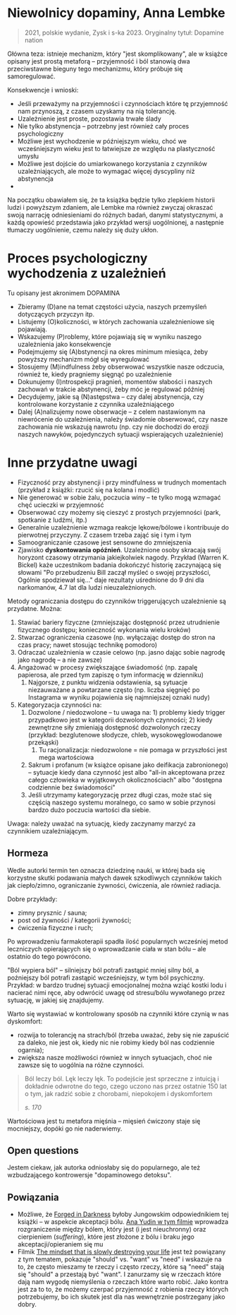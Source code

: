 # Niewolnicy dopaminy, Anna Lembke

> 2021, polskie wydanie, Zysk i s-ka 2023. Oryginalny tytuł: Dopamine nation

Główna teza: istnieje mechanizm, który "jest skomplikowany", ale w książce opisany jest prostą metaforą – przyjemność i ból stanowią dwa przeciwstawne bieguny tego mechanizmu, który próbuje się samoregulować.

Konsekwencje i wnioski:

- Jeśli przeważymy na przyjemności i czynnościach które tę przyjemność nam przynoszą, z czasem uzyskamy na nią tolerancję.
- Uzależnienie jest proste, pozostawia trwałe ślady
- Nie tylko abstynencja – potrzebny jest również cały proces psychologiczny
- Możliwe jest wychodzenie w późniejszym wieku, choć we wcześniejszym wieku jest to łatwiejsze ze względu na plastyczność umysłu
- Możliwe jest dojście do umiarkowanego korzystania z czynników uzależniających, ale może to wymagać więcej dyscypliny niż abstynencja
- 

Na początku obawiałem się, że ta książka będzie tylko zlepkiem historii ludzi i powyższym zdaniem, ale Lembke ma również zwyczaj okraszać swoją narrację odniesieniami do różnych badań, danymi statystycznymi, a każdą opowieść przedstawia jako przykład wersji uogólnionej, a następnie tłumaczy uogólnienie, czemu należy się duży ukłon.

# Proces psychologiczny wychodzenia z uzależnień

Tu opisany jest akronimem DOPAMINA

- Zbieramy (D)ane na temat częstości użycia, naszych przemyśleń dotyczących przyczyn itp.
- Listujemy (O)koliczności, w których zachowania uzależnieniowe się pojawiają.
- Wskazujemy (P)roblemy, które pojawiają się w wyniku naszego uzależnienia jako konsekwencje
- Podejmujemy się (A)bstynencji na okres minimum miesiąca, żeby powyższy mechanizm mógł się wyregulować
- Stosujemy (M)indfulness żeby obserwować wszystkie nasze odczucia, również te, kiedy pragniemy sięgnąć po uzależnienie
- Dokunujemy (I)ntrospekcji pragnień, momentów słabości i naszych zachowań w trakcie abstynencji, żeby móc je regulować później
- Decydujemy, jakie są (N)astępstwa – czy dalej abstynencja, czy kontrolowane korzystanie z czynnika uzależniającego
- Dalej (A)nalizujemy nowe obserwacje – z celem nastawionym na niewrócenie do uzależnienia, należy świadomie obserwować, czy nasze zachowania nie wskazują nawrotu (np. czy nie dochodzi do erozji naszych nawyków, pojedynczych sytuacji wspierających uzależnienie)

# Inne przydatne uwagi

- Fizyczność przy abstynencji i przy mindfulness w trudnych momentach (przykład z książki: rzucić się na kolana i modlić)
- Nie generować w sobie żalu, poczucia winy – te tylko mogą wzmagać chęć ucieczki w przyjemność
- Obserwować czy możemy się cieszyć z prostych przyjemności (park, spotkanie z ludźmi, itp.)
- Generalnie uzależnienie wzmaga reakcje lękowe/bólowe i kontribuuje do pierwotnej przyczyny. Z czasem trzeba zająć się i tym i tym
- Samoograniczanie czasowe jest sensowne do zmniejszenia 
- Zjawisko **dyskontowania opóźnień**. Uzależnione osoby skracają swój horyzont czasowy otrzymania jakiejkolwiek nagody. Przykład (Warren K. Bickel) każe uczestnikom badania dokończyć historię zaczynającą się słowami "Po przebudzeniu Bill zaczął myśleć o swojej przyszłości, Ogólnie spodziewał się..." daje rezultaty uśrednione do 9 dni dla narkomanów, 4.7 lat dla ludzi nieuzależnionych.

Metody ograniczania dostępu do czynników triggerujących uzależnienie są przydatne. Można:

1. Stawiać bariery fizyczne (zmniejszając dostępność przez utrudnienie fizycznego dostępu; konieczność wykonania wielu kroków)
2. Stwarzać ograniczenia czasowe (np. wyłączając dostęp do stron na czas pracy; nawet stosując technikę pomodoro)
3. Odraczać uzależnienia w czasie celowo (np. jasno dając sobie nagrodę jako nagrodę – a nie zawsze)
4. Angażować w procesy zwiększające świadomość (np. zapalę papierosa, ale przed tym zapiszę o tym informację w dzienniku)
   1. Najgorsze, z punktu widzenia odstawienia, są sytuacje niezauważane a powtarzane często (np. liczba sięgnięć po Instagrama w wyniku pojawienia się najmniejszej oznaki nudy)
5. Kategoryzacja czynności na: 
   1. Dozwolone / niedozwolone – tu uwaga na: 1) problemy kiedy trigger przypadkowo jest w kategorii dozwolonych czynności; 2) kiedy zewnętrzne siły zmieniają dostępność dozwolonych rzeczy (przykład: bezglutenowe słodycze, chleb, wysokowęglowodanowe przekąski)
      1. Tu racjonalizacja: niedozwolone = nie pomaga w przyszłości jest mega wartościowa
   2. Sakrum i profanum (w książce opisane jako deifikacja zabronionego) – sytuacje kiedy dana czynność jest albo "all-in akceptowana przez całego człowieka w wyjątkowych okolicznościach" albo "dostępna codziennie bez świadomości"
   3. Jeśli utrzymamy kategoryzację przez długi czas, może stać się częścią naszego systemu moralnego, co samo w sobie przynosi bardzo dużo poczucia wartości dla siebie.

Uwaga: należy uważać na sytuację, kiedy zaczynamy marzyć za czynnikiem uzależniającym.

## Hormeza

Wedle autorki termin ten oznacza dziedzinę nauki, w której bada się korzystne skutki podawania małych dawek szkodliwych czynników takich jak ciepło/zimno, ograniczanie żywności, ćwiczenia, ale również radiacja.

Dobre przykłady:

- zimny prysznic / sauna;
- post od żywności / kategorii żywności;
- ćwiczenia fizyczne i ruch;

Po wprowadzeniu farmakoterapii spadła ilość popularnych wcześniej metod leczniczych opierających się o wprowadzanie ciała w stan bólu – ale ostatnio do tego powrócono.

"Ból wypiera ból" – silniejszy ból potrafi zastąpić mniej silny ból, a poźniejszy ból potrafi zastąpić wcześniejszy, w tym ból psychiczny. Przykład: w bardzo trudnej sytuacji emocjonalnej można wziąć kostki lodu i nacierać nimi ręce, aby odwrócić uwagę od stresu/bólu wywołanego przez sytuację, w jakiej się znajdujemy.

Warto się wystawiać w kontrolowany sposób na czynniki które czynią w nas dyskomfort:

- rozwija to tolerancję na strach/ból (trzeba uważać, żeby się nie zapuścić za daleko, nie jest ok, kiedy nic nie robimy kiedy ból nas codziennie ogarnia);
- zwiększa nasze możliwości również w innych sytuacjach, choć nie zawsze się to uogólnia na różne czynności.

> Ból leczy ból. Lęk leczy lęk. To podejście jest sprzeczne
> z intuicją i dokładnie odwrotne do tego, czego uczono nas przez ostatnie 150 lat o tym, jak radzić sobie z chorobami, niepokojem i dyskomfortem
> 
> _s. 170_

Wartościowa jest tu metafora mięśnia – mięsień ćwiczony staje się mocniejszy, dopóki go nie naderwiemy. 

## Open questions

Jestem ciekaw, jak autorka odniosłaby się do popularnego, ale też wzbudzającego kontrowersje "dopaminowego detoksu".

## Powiązania

- Możliwe, że [Forged in Darkness](https://www.goodreads.com/book/show/60099550-forged-in-darkness) byłoby Jungowskim odpowiednikiem tej książki – w aspekcie akceptacji bólu. [Ana Yudin w tym filmie](https://www.youtube.com/watch?v=8uLyGf-TbGM) wprowadza rozgraniczenie między bólem, który jest (i jest nieuchronny) oraz cierpieniem (_suffering_), które jest złożone z bólu i braku jego akceptacji/opieraniem się mu
- Filmik [The mindset that is slowly destroying your life](https://www.youtube.com/watch?v=Iz3P0Kdcf4k) jest też powiązany z tym tematem, pokazuje "should" vs. "want" vs "need" i wskazuje na to, że często mieszamy te rzeczy i często rzeczy, które są "need" stają się "should" a przestają być "want". I zanurzamy się w rzeczach które dają nam wygodę niemyślenia o rzeczach które warto robić. Jako kontra jest za to to, że możemy czerpać przyjemność z robienia rzeczy których potrzebujemy, bo ich skutek jest dla nas wewnętrznie postrzegany jako dobry.